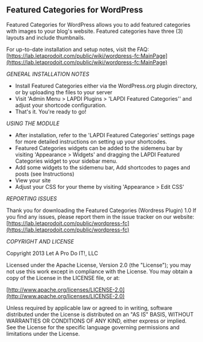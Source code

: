 Featured Categories for WordPress
-------
Featured Categories for WordPress allows you to add featured categories with images to your blog's website. Featured categories have three (3) layouts and include thumbnails.

For up-to-date installation and setup notes, visit the FAQ:
[https://lab.letaprodoit.com/public/wiki/wordpress-fc:MainPage](https://lab.letaprodoit.com/public/wiki/wordpress-fc:MainPage)

*GENERAL INSTALLATION NOTES*

- Install Featured Categories either via the WordPress.org plugin directory, or by uploading the files to your server
- Visit 'Admin Menu > LAPDI Plugins > 'LAPDI Featured Categories'' and adjust your shortcode configuration.
- That's it. You're ready to go!

*USING THE MODULE*

- After installation, refer to the 'LAPDI Featured Categories' settings page for more detailed instructions on setting up your shortcodes.
- Featured Categories widgets can be added to the sidemenu bar by visiting 'Appearance > Widgets' and dragging the LAPDI Featured Categories widget to your sidebar menu.
- Add some widgets to the sidemenu bar, Add shortcodes to pages and posts (see Instructions)
- View your site
- Adjust your CSS for your theme by visiting 'Appearance > Edit CSS'

*REPORTING ISSUES*

Thank you for downloading the Featured Categories (Wordress Plugin) 1.0
If you find any issues, please report them in the issue tracker on our website:
[https://lab.letaprodoit.com/public/wordpress-fc](https://lab.letaprodoit.com/public/wordpress-fc)

*COPYRIGHT AND LICENSE*

Copyright 2013 Let A Pro Do IT!, LLC

Licensed under the Apache License, Version 2.0 (the "License");
you may not use this work except in compliance with the License.
You may obtain a copy of the License in the LICENSE file, or at:

  [http://www.apache.org/licenses/LICENSE-2.0](http://www.apache.org/licenses/LICENSE-2.0)

Unless required by applicable law or agreed to in writing, software
distributed under the License is distributed on an "AS IS" BASIS,
WITHOUT WARRANTIES OR CONDITIONS OF ANY KIND, either express or implied.
See the License for the specific language governing permissions and
limitations under the License.
